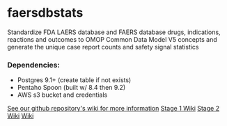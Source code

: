 # faersdbstats
Standardize FDA LAERS database and FAERS database drugs, indications, reactions and outcomes to OMOP Common Data Model V5 concepts
and generate the unique case report counts and safety signal statistics 

### Dependencies:
* Postgres 9.1+ (create table if not exists)
* Pentaho Spoon (built w/ 8.4 then 9.2)
* AWS s3 bucket and credentials

[See our github repository's wiki for more information](../../wiki)
[Stage 1 Wiki](./Stage-1-Setup-Reference-and-Mapping-Data)
[Stage 2 Wiki](./Stage-2-Initial-Data)
[Wiki](https://github.com/dbmi-pitt/faersdbstats/wiki)